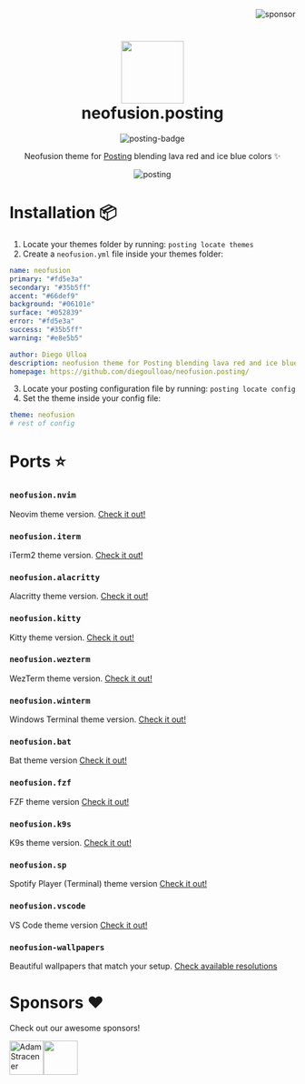 <p align="right">
  <img src="https://img.shields.io/badge/sponsor-30363D?style=for-the-badge&logo=GitHub-Sponsors&logoColor=#EA4AAA" alt="sponsor" />
</p>

<div align="center">
    <h1>
        <img src="https://i.ibb.co/87DhmZx/logo.jpg" width="110" />
        <br />neofusion.posting
    </h1>
</div>

<p align="center">
    <img src="https://img.shields.io/badge/Posting-0f0f1f.svg?style=for-the-badge&logo=gnome-terminal&logoColor=ff93dd" alt="posting-badge" />
</p>

<p align="center">
    Neofusion theme for <a href="https://github.com/darrenburns/posting" target="_blank">Posting</a> blending lava red and ice blue colors ✨
</p>

<p align="center">
    <img src="https://i.ibb.co/pKvBkGB/posting-neofusion.png" alt="posting" />
</p>


# Installation 📦
1. Locate your themes folder by running: `posting locate themes`
2. Create a `neofusion.yml` file inside your themes folder:

  ```yml
  name: neofusion
  primary: "#fd5e3a"
  secondary: "#35b5ff"
  accent: "#66def9"
  background: "#06101e"
  surface: "#052839"
  error: "#fd5e3a"
  success: "#35b5ff"
  warning: "#e8e5b5"
  
  author: Diego Ulloa
  description: neofusion theme for Posting blending lava red and ice blue colors
  homepage: https://github.com/diegoulloao/neofusion.posting/
  ```

3. Locate your posting configuration file by running: `posting locate config`
4. Set the theme inside your config file:
 ```yml
 theme: neofusion
 # rest of config
 ```

# Ports ⭐

### `neofusion.nvim`

Neovim theme version. [Check it out!](https://github.com/diegoulloao/neofusion.nvim)

### `neofusion.iterm`

iTerm2 theme version. [Check it out!](https://github.com/diegoulloao/neofusion.iterm)

### `neofusion.alacritty`

Alacritty theme version. [Check it out!](https://github.com/diegoulloao/neofusion.alacritty)

### `neofusion.kitty`

Kitty theme version. [Check it out!](https://github.com/diegoulloao/neofusion.kitty)

### `neofusion.wezterm`

WezTerm theme version. [Check it out!](https://github.com/diegoulloao/neofusion.wezterm)

### `neofusion.winterm`

Windows Terminal theme version. [Check it out!](https://github.com/diegoulloao/neofusion.winterm)

### `neofusion.bat`

Bat theme version [Check it out!](https://github.com/diegoulloao/neofusion.bat/)

### `neofusion.fzf`

FZF theme version [Check it out!](https://github.com/diegoulloao/neofusion.fzf/)

### `neofusion.k9s`

K9s theme version. [Check it out!](https://github.com/diegoulloao/neofusion.k9s)

### `neofusion.sp`

Spotify Player (Terminal) theme version [Check it out!](https://github.com/diegoulloao/neofusion.sp/)

### `neofusion.vscode`

VS Code theme version [Check it out!](https://github.com/diegoulloao/neofusion.vscode/)

### `neofusion-wallpapers`

Beautiful wallpapers that match your setup. [Check available resolutions](https://github.com/diegoulloao/neofusion-wallpapers?tab=readme-ov-file)

# Sponsors ❤️

Check out our awesome sponsors!

<!-- sponsors --><a href="https://github.com/NeckBeardPrince"><img src="https:&#x2F;&#x2F;avatars.githubusercontent.com&#x2F;u&#x2F;6558867?u&#x3D;9959f72a9dcdedb43cb833e79e747ae3e727629d&amp;v&#x3D;4" width="60px" alt="Adam Stracener" /></a><a href="https://github.com/drgfunk"><img src="https:&#x2F;&#x2F;avatars.githubusercontent.com&#x2F;u&#x2F;130787?u&#x3D;74403d72dc5ac5641e40e3a6bbeaa5f55d1d0229&amp;v&#x3D;4" width="60px" alt="" /></a><!-- sponsors -->
